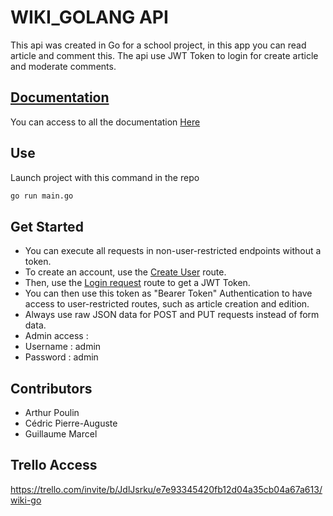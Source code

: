 # WIKI_GOLANG API

This api was created in Go for a school project, in this app you can read article and comment this.
The api use JWT Token to login for create article and moderate comments.

##  [Documentation](docs/documentation.md)

You can access to all the documentation [Here](docs/documentation.md)

## Use

Launch project with this command in the repo

```bash
go run main.go
```

## Get Started

* You can execute all requests in non-user-restricted endpoints without a token.
* To create an account, use the [Create User](/docs/user_add.md) route.
* Then, use the [Login request](/docs/login.md) route to get a JWT Token.
* You can then use this token as "Bearer Token" Authentication to have access to user-restricted routes, such as article creation and edition.
* Always use raw JSON data for POST and PUT requests instead of form data.
* Admin access :
* Username : admin
* Password : admin

## Contributors
 
* Arthur Poulin
* Cédric Pierre-Auguste
* Guillaume Marcel

## Trello Access

https://trello.com/invite/b/JdlJsrku/e7e93345420fb12d04a35cb04a67a613/wiki-go
